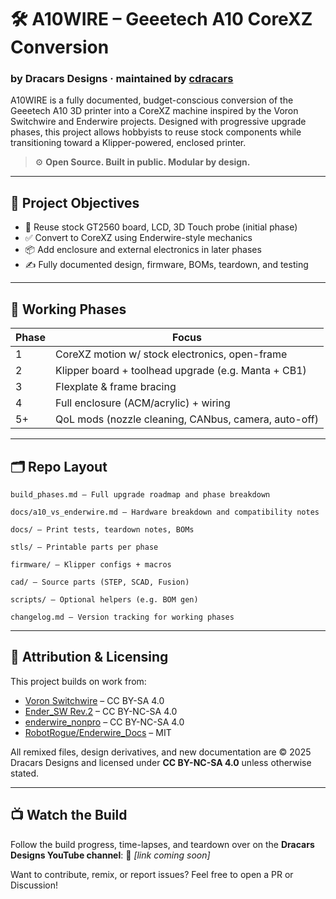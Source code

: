 # 🛠️ A10WIRE – Geeetech A10 CoreXZ Conversion
### by Dracars Designs · maintained by [cdracars](https://github.com/cdracars)

A10WIRE is a fully documented, budget-conscious conversion of the Geeetech A10 3D printer into a CoreXZ machine inspired by the Voron Switchwire and Enderwire projects. Designed with progressive upgrade phases, this project allows hobbyists to reuse stock components while transitioning toward a Klipper-powered, enclosed printer.

> ⚙️ **Open Source. Built in public. Modular by design.**

---

## 📌 Project Objectives

- 🔁 Reuse stock GT2560 board, LCD, 3D Touch probe (initial phase)
- ✅ Convert to CoreXZ using Enderwire-style mechanics
- 📦 Add enclosure and external electronics in later phases
- ✍️ Fully documented design, firmware, BOMs, teardown, and testing

---

## 🔄 Working Phases

| Phase | Focus |
|-------|-------|
| 1     | CoreXZ motion w/ stock electronics, open-frame |
| 2     | Klipper board + toolhead upgrade (e.g. Manta + CB1) |
| 3     | Flexplate & frame bracing |
| 4     | Full enclosure (ACM/acrylic) + wiring |
| 5+    | QoL mods (nozzle cleaning, CANbus, camera, auto-off) |

---

## 🗂 Repo Layout

```
build_phases.md – Full upgrade roadmap and phase breakdown

docs/a10_vs_enderwire.md – Hardware breakdown and compatibility notes

docs/ – Print tests, teardown notes, BOMs

stls/ – Printable parts per phase

firmware/ – Klipper configs + macros

cad/ – Source parts (STEP, SCAD, Fusion)

scripts/ – Optional helpers (e.g. BOM gen)

changelog.md – Version tracking for working phases
```

---

## 🔗 Attribution & Licensing

This project builds on work from:

- [Voron Switchwire](https://github.com/VoronDesign/Voron-Switchwire) – CC BY-SA 4.0
- [Ender_SW Rev.2](https://github.com/boubounokefalos/Ender_SW) – CC BY-NC-SA 4.0
- [enderwire_nonpro](https://github.com/thomasfjen/enderwire_nonpro) – CC BY-NC-SA 4.0
- [RobotRogue/Enderwire_Docs](https://github.com/RobotRogue/Enderwire_Docs) – MIT

All remixed files, design derivatives, and new documentation are © 2025 Dracars Designs and licensed under **CC BY-NC-SA 4.0** unless otherwise stated.

---

## 📺 Watch the Build

Follow the build progress, time-lapses, and teardown over on the **Dracars Designs YouTube channel**:
🎥 _[link coming soon]_

Want to contribute, remix, or report issues? Feel free to open a PR or Discussion!